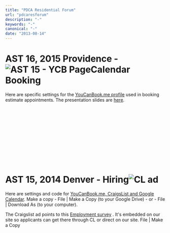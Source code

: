 ```yaml
---
title: "PDCA Residential Forum"
url: "pdcaresforum"
description: "-"
keywords: "-"
canonical: "-"
date: "2013-08-14"
---
```


# AST 16, 2015 Providence - ![AST 15 - YCB Page](images/AST-15-YCB-Page-300x300.jpg)Calendar Booking

Here are specific settings for the [YouCanBook.me profile](https://docs.google.com/document/d/1vPgDhi9MmUUhljKWMmKqKQiZoROLIqQUumfmm9QA4NE/edit?usp=sharing) used in booking estimate appointments. The presentation slides are [here](https://docs.google.com/presentation/d/1Z4H9xisnBuiWKVK42ZbPk--r0MsiulRZ-NtJRBbh3dg/edit?usp=sharing).

 

 

 

 

 

 

# AST 15, 2014 Denver - Hiring![CL ad](images/CL-ad-300x300.jpg)

Here are settings and code for [YouCanBook.me, CraigsList and Google Calendar](https://docs.google.com/document/d/1uHgnj_NIybRqzPuJGKaLnObkKBGHrxV6frt8rjgYeP8/edit?usp=sharing). Make a copy - File | Make a Copy (to your Google Drive) - or - File | Download As (to your computer).

The Craigslist ad points to this [Employment survey](https://docs.google.com/forms/d/1Chk-a0DU2SqDHfpGrCNxm5olrvnYvclHVdIXQ5kxxp4/viewform?usp=send_form) . It's embedded on our site so applicants can get there through CL or direct on our site. File | Make a Copy
